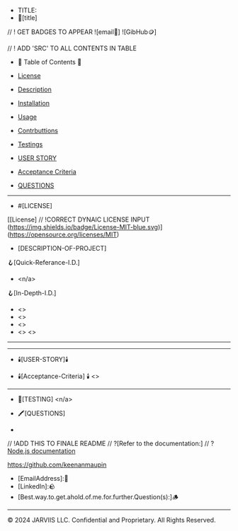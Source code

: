 - TITLE:
- 👑[title]

// ! GET BADGES TO APPEAR
![email💸]
![GibHub🪙]

// ! ADD 'SRC' TO ALL CONTENTS IN TABLE


- 🧭 Table of Contents 🧭 

- [License](#license)

- [Description](#description)

- [Installation](#installation)

- [Usage](#usage)

- [Contrbuttions](#contributions)

- [Testings](#testings)

- [USER STORY](#user-story)

- [Acceptance Criteria](#acceptance-criteria)

- [QUESTIONS](#questions)



-------------------------------------------------------
- #[LICENSE]

[[License]
// !CORRECT DYNAIC LICENSE INPUT
(https://img.shields.io/badge/License-MIT-blue.svg)]
(https://opensource.org/licenses/MIT)

- [DESCRIPTION-OF-PROJECT]

🪝[Quick-Referance-I.D.]
- <n/a>

🪝[In-Depth-I.D.]
- <>
- <>
- <>
- <> <>

-------------------------------------------------------
-------------------------------------------------------
- 🕯️[USER-STORY]🕯️
<keenanmaupin>

- 🕯️[Acceptance-Criteria] 🕯️
<>
-------------------------------------------------------

- 🧪[TESTING]
<n/a>

- 🖍️[QUESTIONS]
- [GitHub]:<keenanmaupin>

// !ADD THIS TO FINALE README
// ?[Refer to the documentation:]
// ?[Node.js documentation](https://nodejs.org/en/docs/)


https://github.com/keenanmaupin

- [EmailAddress]:<email>🍄
- [LinkedIn]:<linkIn>🪨
- [Best.way.to.get.ahold.of.me.for.further.Question(s):]<GibHub>🪵

---
© 2024 JARVIIS LLC. Confidential and Proprietary. All Rights Reserved.